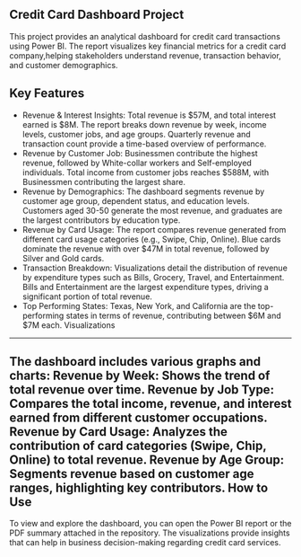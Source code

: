 Credit Card Dashboard Project
-----------------------------
This project provides an analytical dashboard for credit card transactions using Power BI. 
The report visualizes key financial metrics for a credit card company,helping stakeholders understand revenue, transaction behavior, and customer demographics.

Key Features
--------------
* Revenue & Interest Insights:
        Total revenue is $57M, and total interest earned is $8M.
        The report breaks down revenue by week, income levels, customer jobs, and age groups.
        Quarterly revenue and transaction count provide a time-based overview of performance.
* Revenue by Customer Job:
        Businessmen contribute the highest revenue, followed by White-collar workers and Self-employed individuals.
        Total income from customer jobs reaches $588M, with Businessmen contributing the largest share.
* Revenue by Demographics:
        The dashboard segments revenue by customer age group, dependent status, and education levels.
        Customers aged 30-50 generate the most revenue, and graduates are the largest contributors by education type.
* Revenue by Card Usage:
        The report compares revenue generated from different card usage categories (e.g., Swipe, Chip, Online).
        Blue cards dominate the revenue with over $47M in total revenue, followed by Silver and Gold cards.
* Transaction Breakdown:
        Visualizations detail the distribution of revenue by expenditure types such as Bills, Grocery, Travel, and Entertainment.
        Bills and Entertainment are the largest expenditure types, driving a significant portion of total revenue.
* Top Performing States:
        Texas, New York, and California are the top-performing states in terms of revenue, contributing between $6M and $7M each.
Visualizations
----------------
The dashboard includes various graphs and charts:
Revenue by Week: Shows the trend of total revenue over time.
Revenue by Job Type: Compares the total income, revenue, and interest earned from different customer occupations.
Revenue by Card Usage: Analyzes the contribution of card categories (Swipe, Chip, Online) to total revenue.
Revenue by Age Group: Segments revenue based on customer age ranges, highlighting key contributors.
How to Use
-----------
To view and explore the dashboard, you can open the Power BI report or the PDF summary attached in the repository. The visualizations provide insights that can help in business decision-making regarding credit card services.
